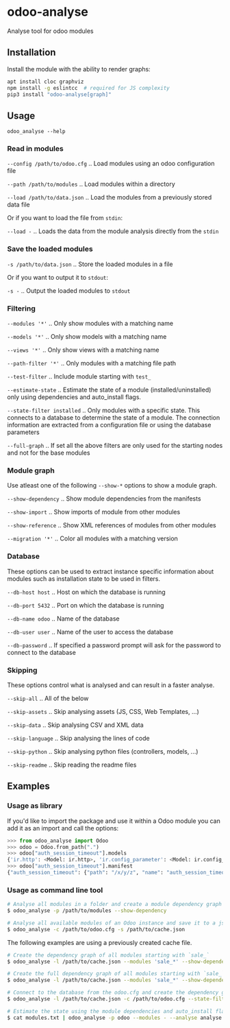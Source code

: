 # odoo-analyse

Analyse tool for odoo modules

## Installation

Install the module with the ability to render graphs:
```bash
apt install cloc graphviz
npm install -g eslintcc  # required for JS complexity
pip3 install "odoo-analyse[graph]"
```

## Usage

```odoo_analyse --help```

### Read in modules

`--config /path/to/odoo.cfg` .. Load modules using an odoo configuration file

`--path /path/to/modules` .. Load modules within a directory

`--load /path/to/data.json` .. Load the modules from a previously stored data file

Or if you want to load the file from `stdin`:

`--load -` .. Loads the data from the module analysis directly from the `stdin`

### Save the loaded modules

`-s /path/to/data.json` .. Store the loaded modules in a file

Or if you want to output it to `stdout`:

`-s -` .. Output the loaded modules to `stdout`

### Filtering

`--modules '*'` .. Only show modules with a matching name

`--models '*'` .. Only show models with a matching name

`--views '*'` .. Only show views with a matching name

`--path-filter '*'` .. Only modules with a matching file path

`--test-filter` .. Include module starting with `test_`

`--estimate-state` .. Estimate the state of a module (installed/uninstalled) only using dependencies and auto_install flags.

`--state-filter installed` .. Only modules with a specific state. This connects to a database to determine the state of a module. The connection information are extracted from a configuration file or using the database parameters

`--full-graph` .. If set all the above filters are only used for the starting nodes and not for the base modules

### Module graph

Use atleast one of the following `--show-*` options to show a module graph.

`--show-dependency` .. Show module dependencies from the manifests

`--show-import` .. Show imports of module from other modules

`--show-reference` .. Show XML references of modules from other modules

`--migration '*'` .. Color all modules with a matching version

### Database

These options can be used to extract instance specific information about modules such as installation state to be used in filters.

`--db-host host` .. Host on which the database is running

`--db-port 5432` .. Port on which the database is running

`--db-name odoo` .. Name of the database

`--db-user user` .. Name of the user to access the database

`--db-password` .. If specified a password prompt will ask for the password to connect to the database

### Skipping

These options control what is analysed and can result in a faster analyse.

`--skip-all` .. All of the below

`--skip-assets` .. Skip analysing assets (JS, CSS, Web Templates, ...)

`--skip-data` .. Skip analysing CSV and XML data

`--skip-language` .. Skip analysing the lines of code

`--skip-python` .. Skip analysing python files (controllers, models, ...)

`--skip-readme` .. Skip reading the readme files

## Examples

### Usage as library

If you'd like to import the package and use it within a Odoo module you can add it as an import and call the options:
```python
>>> from odoo_analyse import Odoo
>>> odoo = Odoo.from_path(".")
>>> odoo["auth_session_timeout"].models
{'ir.http': <Model: ir.http>, 'ir.config_parameter': <Model: ir.config_parameter>, 'res.users': <Model: res.users>}
>>> odoo["auth_session_timeout"].manifest
{"auth_session_timeout": {"path": "/x/y/z", "name": "auth_session_timeout", ...}}
```

### Usage as command line tool

```bash
# Analyse all modules in a folder and create a module dependency graph to module.gv.pdf
$ odoo_analyse -p /path/to/modules --show-dependency

# Analyse all available modules of an Odoo instance and save it to a json file for later usage
$ odoo_analyse -c /path/to/odoo.cfg -s /path/to/cache.json
```

The following examples are using a previously created cache file.

```bash
# Create the dependency graph of all modules starting with `sale_`
$ odoo_analyse -l /path/to/cache.json --modules 'sale_*' --show-dependency

# Create the full dependency graph of all modules starting with `sale_`
$ odoo_analyse -l /path/to/cache.json --modules 'sale_*' --show-dependency --full-graph

# Connect to the database from the odoo.cfg and create the dependency graph of all installed modules
$ odoo_analyse -l /path/to/cache.json -c /path/to/odoo.cfg --state-filter installed --show-dependency

# Estimate the state using the module dependencies and auto_install flags based on the `modules` given via stdin. Output the analysed installed modules to `analyse.json`.
$ cat modules.txt | odoo_analyse -p odoo --modules - --analyse analyse.json --estimate-state --state-filter installed
```
